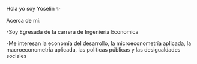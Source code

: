 Hola yo soy Yoselin ✨

Acerca de mi: 

-Soy Egresada de la carrera de Ingenieria Economica 

-Me interesan la economía del desarrollo, la microeconometría aplicada, la macroeconometría aplicada, las politicas públicas y las desigualdades sociales


<!---
yoselinjuarez/yoselinjuarez is a ✨ special ✨ repository because its `README.md` (this file) appears on your GitHub profile.
You can click the Preview link to take a look at your changes.
--->
